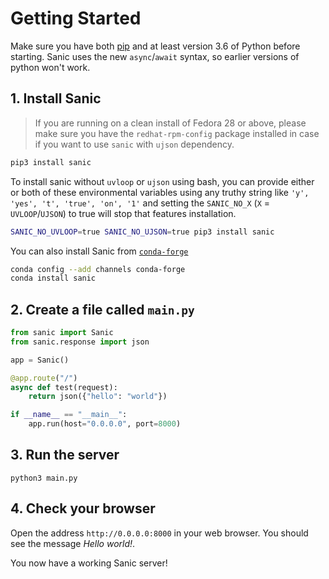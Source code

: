 # Getting Started

Make sure you have both [pip](https://pip.pypa.io/en/stable/installing/) and at
least version 3.6 of Python before starting. Sanic uses the new `async`/`await`
syntax, so earlier versions of python won't work.

## 1. Install Sanic

>   If you are running on a clean install of Fedora 28 or above, please make sure you have the ``redhat-rpm-config`` package installed in case if you want to use ``sanic`` with ``ujson`` dependency.

```bash
pip3 install sanic
```

To install sanic without `uvloop` or `ujson` using bash, you can provide either or both of these environmental variables
using any truthy string like `'y', 'yes', 't', 'true', 'on', '1'` and setting the `SANIC_NO_X` (`X` = `UVLOOP`/`UJSON`) 
to true will stop that features installation.

```bash
SANIC_NO_UVLOOP=true SANIC_NO_UJSON=true pip3 install sanic
```

You can also install Sanic from [`conda-forge`](https://anaconda.org/conda-forge/sanic) 

```bash
conda config --add channels conda-forge
conda install sanic
```

##  2. Create a file called `main.py`

  ```python
  from sanic import Sanic
  from sanic.response import json

  app = Sanic()

  @app.route("/")
  async def test(request):
      return json({"hello": "world"})

  if __name__ == "__main__":
      app.run(host="0.0.0.0", port=8000)
  ```

## 3. Run the server

  ```
  python3 main.py
  ```

## 4. Check your browser

Open the address `http://0.0.0.0:8000` in your web browser. You should see
the message *Hello world!*.

You now have a working Sanic server!
